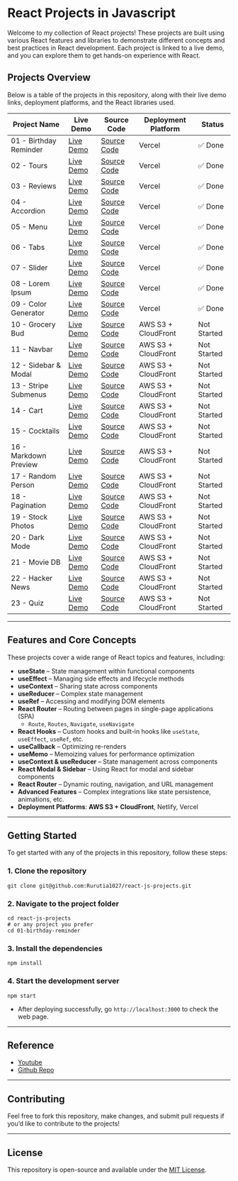 # React Projects in Javascript

Welcome to my collection of React projects! These projects are built using various React features and libraries to demonstrate different concepts and best practices in React development. Each project is linked to a live demo, and you can explore them to get hands-on experience with React.

## Projects Overview

Below is a table of the projects in this repository, along with their live demo links, deployment platforms, and the React libraries used.

| Project Name           | Live Demo                                                   | Source Code                            | Deployment Platform | Status      |
| ---------------------- | ----------------------------------------------------------- | -------------------------------------- | ------------------- | ----------- |
| 01 - Birthday Reminder | [Live Demo](https://birthday-reminder-teal-chi.vercel.app/) | [Source Code](./01-birthday-reminder/) | Vercel              | ✅ Done     |
| 02 - Tours             | [Live Demo](https://tours-kohl.vercel.app/)                 | [Source Code](./02-tours/)             | Vercel              | ✅ Done     |
| 03 - Reviews           | [Live Demo](https://reviews-alpha-five.vercel.app/)         | [Source Code](./03-reviews/)           | Vercel              | ✅ Done     |
| 04 - Accordion         | [Live Demo](https://accordion-nine-green.vercel.app/)       | [Source Code](./04-accordion/)         | Vercel              | ✅ Done     |
| 05 - Menu              | [Live Demo](https://menu-mauve-seven.vercel.app/)           | [Source Code](./05-menu/)              | Vercel              | ✅ Done     |
| 06 - Tabs              | [Live Demo](https://tabs-woad-theta.vercel.app/)            | [Source Code](./06-tabs/)              | Vercel              | ✅ Done     |
| 07 - Slider            | [Live Demo](https://slide-cln28dyue-rurutia.vercel.app/)    | [Source Code](./07-slider/)            | Vercel              | ✅ Done     |
| 08 - Lorem Ipsum       | [Live Demo](https://lorem-ipsum-iota.vercel.app/)           | [Source Code](./08-lorem-ipsum/)       | Vercel              | ✅ Done     |
| 09 - Color Generator   | [Live Demo](https://color-generator-delta-one.vercel.app/)  | [Source Code](./09-color-generator/)   | Vercel              | ✅ Done     |
| 10 - Grocery Bud       | [Live Demo](http://your-cloudfront-url)                     | [Source Code](http://your-source-url)  | AWS S3 + CloudFront | Not Started |
| 11 - Navbar            | [Live Demo](http://your-cloudfront-url)                     | [Source Code](http://your-source-url)  | AWS S3 + CloudFront | Not Started |
| 12 - Sidebar & Modal   | [Live Demo](http://your-cloudfront-url)                     | [Source Code](http://your-source-url)  | AWS S3 + CloudFront | Not Started |
| 13 - Stripe Submenus   | [Live Demo](http://your-cloudfront-url)                     | [Source Code](http://your-source-url)  | AWS S3 + CloudFront | Not Started |
| 14 - Cart              | [Live Demo](http://your-cloudfront-url)                     | [Source Code](http://your-source-url)  | AWS S3 + CloudFront | Not Started |
| 15 - Cocktails         | [Live Demo](http://your-cloudfront-url)                     | [Source Code](http://your-source-url)  | AWS S3 + CloudFront | Not Started |
| 16 - Markdown Preview  | [Live Demo](http://your-cloudfront-url)                     | [Source Code](http://your-source-url)  | AWS S3 + CloudFront | Not Started |
| 17 - Random Person     | [Live Demo](http://your-cloudfront-url)                     | [Source Code](http://your-source-url)  | AWS S3 + CloudFront | Not Started |
| 18 - Pagination        | [Live Demo](http://your-cloudfront-url)                     | [Source Code](http://your-source-url)  | AWS S3 + CloudFront | Not Started |
| 19 - Stock Photos      | [Live Demo](http://your-cloudfront-url)                     | [Source Code](http://your-source-url)  | AWS S3 + CloudFront | Not Started |
| 20 - Dark Mode         | [Live Demo](http://your-cloudfront-url)                     | [Source Code](http://your-source-url)  | AWS S3 + CloudFront | Not Started |
| 21 - Movie DB          | [Live Demo](http://your-cloudfront-url)                     | [Source Code](http://your-source-url)  | AWS S3 + CloudFront | Not Started |
| 22 - Hacker News       | [Live Demo](http://your-cloudfront-url)                     | [Source Code](http://your-source-url)  | AWS S3 + CloudFront | Not Started |
| 23 - Quiz              | [Live Demo](http://your-cloudfront-url)                     | [Source Code](http://your-source-url)  | AWS S3 + CloudFront | Not Started |

---

## Features and Core Concepts

These projects cover a wide range of React topics and features, including:

- **useState** – State management within functional components
- **useEffect** – Managing side effects and lifecycle methods
- **useContext** – Sharing state across components
- **useReducer** – Complex state management
- **useRef** – Accessing and modifying DOM elements
- **React Router** – Routing between pages in single-page applications (SPA)
  - `Route`, `Routes`, `Navigate`, `useNavigate`
- **React Hooks** – Custom hooks and built-in hooks like `useState`, `useEffect`, `useRef`, etc.
- **useCallback** – Optimizing re-renders
- **useMemo** – Memoizing values for performance optimization
- **useContext & useReducer** – State management across components
- **React Modal & Sidebar** – Using React for modal and sidebar components
- **React Router** – Dynamic routing, navigation, and URL management
- **Advanced Features** – Complex integrations like state persistence, animations, etc.
- **Deployment Platforms**: **AWS S3 + CloudFront**, Netlify, Vercel

---

## Getting Started

To get started with any of the projects in this repository, follow these steps:

### 1. Clone the repository

```shell
git clone git@github.com:Rurutia1027/react-js-projects.git
```

### 2. Navigate to the project folder

```shell
cd react-js-projects
# or any project you prefer
cd 01-birthday-reminder
```

### 3. Install the dependencies

```shell
npm install
```

### 4. Start the development server

```shell
npm start
```

- After deploying successfully, go `http://localhost:3000` to check the web page.

---

## Reference

- [Youtube](https://www.youtube.com/watch?v=iZhV0bILFb0)
- [Github Repo](https://github.com/john-smilga/react-projects)

---

## Contributing

Feel free to fork this repository, make changes, and submit pull requests if you’d like to contribute to the projects!

---

## License

This repository is open-source and available under the [MIT License](./LICENSE).
